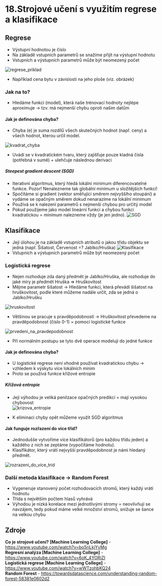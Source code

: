  # 18.Strojové učení s využitím regrese a klasifikace
 
 ## Regrese
 - Výstupní hodnotou je číslo
 - Na základě vstupních parametrů se snažíme přijít na výstupní hodnotu
 - Vstupních a výstupních parametrů může být neomezený počet

 ![regrese_priklad](https://user-images.githubusercontent.com/84131825/233842971-75e45f16-6e00-44a0-8794-69e80c3aa693.png)
- Například cena bytu v závislosti na jeho ploše (viz. obrázek)

### Jak na to?
 - Hledáme funkci (model), která naše trénovací hodnoty nejlépe aproximuje -> tzv. má nejmenší chybu oproti našim datům


#### Jak je definována chyba?
  - Chyba (e) je suma rozdílů všech skutečných hodnot (např. ceny) a všech hodnot, kterou určil model.
  
  ![kvadrat_chyba](https://user-images.githubusercontent.com/84131825/233839991-61f266f1-35ab-4b42-bdcb-35fd08b81375.png)

  - Uvádí se v kvadratickém tvaru, který zajišťuje pouze kladná čísla (potřebná v sumě) + ulehčuje následnou derivaci

##### Steepest gradient descent (SGD)
  - Iterativní algoritmus, který hledá lokální minimum diferencovatelné funkce. Pozor! Nenalezneme tak globální minimum u složitějších funkcí!
  - Spočítáme si gradient (vektor směřující směrem nejvyššího stoupání) a vydáme se opačným směrem dokud nenarazíme na lokální minimum
  - Používá se k nalezení parametrů s nejmenší chybou pro určitý model
  - Pokud použijeme jako model lineární funkci a chybou funkci kvadratickou = minimum nalezneme vždy (je jen jedno).
 ![SGD](https://user-images.githubusercontent.com/84131825/233843341-b59d40e4-056f-4c82-8aa3-93d2fd314add.png)
 
 
 ## Klasifikace
 - Její úlohou je na základě vstupních atributů o jakou třídu objektu se jedná (např. Šišatost, Červenost =? Jablko/Hruška)
  ![Klasifikace](https://user-images.githubusercontent.com/84131825/233839197-39a0bf3f-bdd6-483a-a8c0-7c3e1d902866.png)
 - Vstupních a výstupních parametrů může být neomezený počet

### Logistická regrese
  - Nejen rozhoduje zda daný předmět je Jablko/Hruška, ale rozhoduje do jaké míry je předmět Hruška => Hruškovitost
  - Mějme parametr šišatost -> Hledáme funkci, která převádí šišatost na hruškovitost, podle které můžeme nadále určit, zda se jedná o Jablko/Hrušku

![hruskovitost](https://user-images.githubusercontent.com/84131825/233844263-f0a6ad37-0145-4943-a247-a779824122df.png)

  - Většinou se pracuje s pravděpodobností -> Hruškovitost převedeme na pravděpodobnost (číslo 0-1) = pomocí logistické funkce

![prvedeni_na_pravdepodobnost](https://user-images.githubusercontent.com/84131825/233844650-478dd01a-b4b8-489e-b0d3-e45ccf6ca156.png)

  - Při normálním postupu se tyto dvě operace modelují do jedné funkce

#### Jak je definována chyba?
- U logistické regrese není vhodné používat kvadratickou chybu -> vzhledem k výskytu více lokálních minim
- Proto se používá funkce křížové entropie 
##### Křížová entropie
- Její výhodou je veliká penilzace opačných predikcí = mají vysokou chybovost <br>
![krizova_entropie](https://user-images.githubusercontent.com/84131825/233845938-2c2b5082-f184-413e-9ef7-ffa1974a751b.png)

- K eliminaci chyby opět můžeme využít SGD algoritmus

#### Jak funguje rozřazení do více tříd?
- Jednodušše vytvoříme více klasifikátorů (pro každou třídu jeden) a každého z nich se zeptáme (vypočítáme hodnotu). 
- Klasifikátor, který vrátí nejvyšší pravděpodobnost je námi hledaný předmět.

![rozrazeni_do_vice_trid](https://user-images.githubusercontent.com/84131825/233846346-f4f7e858-25fe-4148-9eb2-e1660b7ca6d3.png)

### Další metoda klasifikace -> Random Forest
- Vygeneruje stanovený počet rozhodovacích stromů, který každý vrátí hodnotu
- Třída s největším počtem hlasů vyhrává 
- Výhodou je nízká korelace mezi jednotlivými stromy = neovlivňují se navzájem, tedy pokud máme velké množství stromů, snižuje se šance na velkou chybu

## Zdroje 
**Co je strojové učení? [Machine Learning College]** - https://www.youtube.com/watch?v=bo5nLkjYvMg <br>
**Regresní analýza [Machine Learning College]** - https://www.youtube.com/watch?v=6oK_4YORiZI <br>
**Logistická regrese [Machine Learning College]** - https://www.youtube.com/watch?v=wWTzohbKQ24 <br>
**Random Forest** - https://towardsdatascience.com/understanding-random-forest-58381e0602d2
